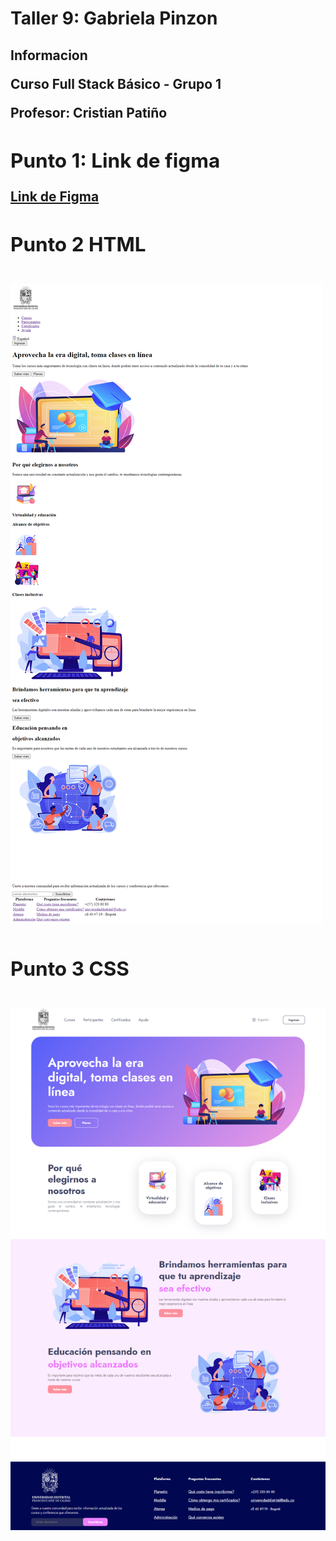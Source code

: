 <h1>Taller 9: Gabriela Pinzon</h1>

<h2>Informacion<h/2>
<p>Curso Full Stack Básico - Grupo 1</p>
<p>Profesor: Cristian Patiño</p>

<h2>Punto 1: Link de figma </h2>
<a href=https://www.figma.com/file/r0UaMMck7IJ2FfSymckbJY/Ailihg-Gabriela-FIGMA?typedesign&node-id0%3A1&modedesign&t5chzbhs5g9v9q1Oe-1>Link de Figma</a>

<h2>Punto 2 HTML <h2>
<img src="./Public/Images/html.png" alt ="html">

<h2>Punto 3 CSS <h2>
<img src= "./Public/Images/css.png" alt="css">
